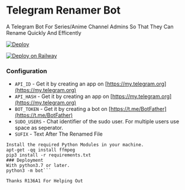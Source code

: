 # Telegram Renamer Bot
A Telegram Bot For Series/Anime Channel Admins So That They Can Rename Quickly And Efficently 

[![Deploy](https://www.herokucdn.com/deploy/button.svg)](https://heroku.com/deploy?template=https://github.com/Dinobonecrash1/Auto-Rename-1)

[![Deploy on Railway](https://railway.app/button.svg)](https://railway.app/new/template/18g9vy?referralCode=veB697)

### Configuration
- `API_ID` - Get it by creating an app on [https://my.telegram.org](https://my.telegram.org)
- `API_HASH` - Get it by creating an app on [https://my.telegram.org](https://my.telegram.org)
- `BOT_TOKEN` - Get it by creating a bot on [https://t.me/BotFather](https://t.me/BotFather)
- `SUDO_USERS` - Chat identifier of the sudo user. For multiple users use space as seperator.
- `SUFIX` - Text After The Renamed File 

```### Installing Requirements
Install the required Python Modules in your machine.
apt-get -qq install ffmpeg
pip3 install -r requirements.txt
### Deployment
With python3.7 or later.
python3 -m bot```

Thanks R136A1 For Helping Out

